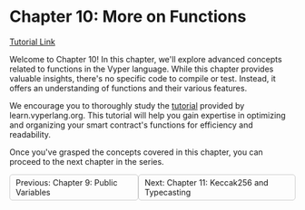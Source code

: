 # Chapter 10: More on Functions

[Tutorial Link](https://learn.vyperlang.org/#/1/more_on_functions)

Welcome to Chapter 10! In this chapter, we'll explore advanced concepts related to functions in the Vyper language. While this chapter provides valuable insights, there's no specific code to compile or test. Instead, it offers an understanding of functions and their various features.

We encourage you to thoroughly study the [tutorial](https://learn.vyperlang.org/#/1/more_on_functions) provided by learn.vyperlang.org. This tutorial will help you gain expertise in optimizing and organizing your smart contract's functions for efficiency and readability.

Once you've grasped the concepts covered in this chapter, you can proceed to the next chapter in the series.

<div style="display: flex; justify-content: space-between;">
    <a style="text-decoration: none; padding: 5px 10px; border: 1px solid #ccc; border-radius: 5px; float: left;" href="/vyper-pokemon/docs/Chapter-1.9.md">Previous: Chapter 9: Public Variables</a>
    <a style="text-decoration: none; padding: 5px 10px; border: 1px solid #ccc; border-radius: 5px; float: right;" href="/vyper-pokemon/docs/Chapter-1.11.md">Next: Chapter 11: Keccak256 and Typecasting</a>
</div>
